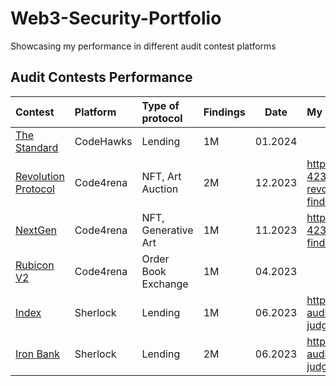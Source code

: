 # Web3-Security-Portfolio
Showcasing my performance in different audit contest platforms

## Audit Contests Performance

| Contest                                                                  | Platform  | Type of protocol              | Findings| Date | My report|Info                                                                                     |
| :----------------------------------------------------------------------- | :-------- | :---------------------------- | :------------------------- |--- |:--------------------------------------------------------------------------------------------- |-------------------------| 
| [The Standard](https://www.codehawks.com/contests/clql6lvyu0001mnje1xpqcuvl)  | CodeHawks  | Lending              | 1M  | 01.2024             | | 
| [Revolution Protocol](https://code4rena.com/audits/2023-12-revolution-protocol#top)  | Code4rena  | NFT, Art Auction              | 2M  | 12.2023     |https://github.com/code-423n4/2023-12-revolutionprotocol-findings/issues/618 | 
| [NextGen](https://code4rena.com/audits/2023-10-nextgen#top)  | Code4rena  | NFT, Generative Art             | 1M  | 11.2023           | https://github.com/code-423n4/2023-10-nextgen-findings/issues/1653 |
| [Rubicon V2](https://code4rena.com/audits/2023-04-rubicon-v2#top)  | Code4rena  | Order Book Exchange              |1M  | 04.2023            | | 
| [Index](https://audits.sherlock.xyz/contests/81)  | Sherlock  | Lending              |1M  | 06.2023            | https://github.com/sherlock-audit/2023-05-Index-judging/issues/234| 
| [Iron Bank](https://audits.sherlock.xyz/contests/84)  | Sherlock  | Lending              |2M  | 06.2023            | https://github.com/sherlock-audit/2023-05-ironbank-judging/issues/342| 
